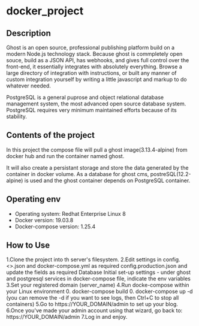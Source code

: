 # docker_project

## Description
Ghost is an open source, professional publishing platform build on a modern Node.js technology stack. Because ghost is commpletely open souce, build as a JSON API, has webhooks, and gives full control over the front-end, it essentially integrates with absolutely everything. Browse a large directory of integration with instructions, or built any manner of custom integration yourself by writing a little javascript and markup to do whatever needed.

PostgreSQL is a general puprose and object relational database management system, the most advanced open source database system. PostgreSQL requires very minimum maintained efforts because of its stability.

## Contents of the project
In this project the compose file will pull a ghost image(3.13.4-alpine) from docker hub and run the container named ghost.

It will also create a persistant storage and store the data generated by the container in docker volume. As a database for ghost cms, postreSQL(12.2-alpine) is used and the ghost container depends on PostgreSQL container.

## Operating env
- Operating system: Redhat Enterprise Linux 8
- Docker version: 19.03.8
- Docker-compose version: 1.25.4

## How to Use
1.Clone the project into th server's filesystem.
2.Edit settings in config.<>.json and docker-compose.yml as required
  config.production.json and update the fields as required
  Database Initial set-up settings - under ghost and postgresql services in docker-compose file, indicate the env variables
3.Set your registered domain (server_name)
4.Run docke-compose within your Linux environment 0. docker-compose build 0. docker-compose up -d (you can remove the -d if you want to see logs, then Ctrl+C to stop all containers)
5.Go to https://YOUR_DOMAIN/admin to set up your blog.
6.Once you've made your admin account using that wizard, go back to: https://YOUR_DOMAIN/admin
7.Log in and enjoy.
